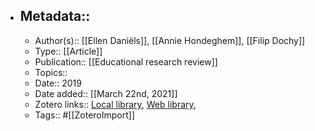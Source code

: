 - ## Metadata::
    - Author(s):: [[Ellen Daniëls]], [[Annie Hondeghem]], [[Filip Dochy]]
    - Type:: [[Article]]
    - Publication:: [[Educational research review]]
    - Topics:: 
    - Date:: 2019
    - Date added:: [[March 22nd, 2021]]
    - Zotero links:: [Local library](zotero://select/library/items/STLX7628), [Web library](https://www.zotero.org/users/7147715/items/STLX7628), 
    - Tags:: #[[ZoteroImport]]
